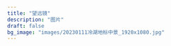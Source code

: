 ```yaml
---
title: "望远镜"
description: "图片"
draft: false
bg_image: "images/20230111冷湖地标中景_1920x1080.jpg"
---
```

